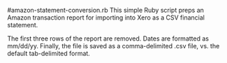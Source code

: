 #amazon-statement-conversion.rb
This simple Ruby script preps an Amazon transaction report for importing into
Xero as a CSV financial statement.

The first three rows of the report are removed. Dates are formatted as mm/dd/yy.
Finally, the file is saved as a comma-delimited .csv file, vs. the default tab-delimited format.
